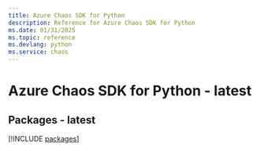 ```yaml
---
title: Azure Chaos SDK for Python
description: Reference for Azure Chaos SDK for Python
ms.date: 01/31/2025
ms.topic: reference
ms.devlang: python
ms.service: chaos
---
```

# Azure Chaos SDK for Python - latest
## Packages - latest
[!INCLUDE [packages](chaos-index.md)]